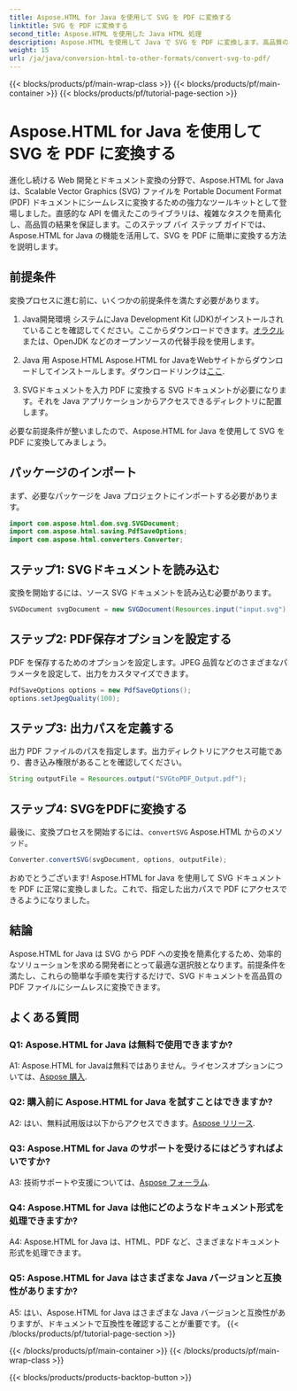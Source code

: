 ```yaml
---
title: Aspose.HTML for Java を使用して SVG を PDF に変換する
linktitle: SVG を PDF に変換する
second_title: Aspose.HTML を使用した Java HTML 処理
description: Aspose.HTML を使用して Java で SVG を PDF に変換します。高品質のドキュメント変換のためのシームレスなソリューションです。
weight: 15
url: /ja/java/conversion-html-to-other-formats/convert-svg-to-pdf/
---
```


{{< blocks/products/pf/main-wrap-class >}}
{{< blocks/products/pf/main-container >}}
{{< blocks/products/pf/tutorial-page-section >}}

# Aspose.HTML for Java を使用して SVG を PDF に変換する


進化し続ける Web 開発とドキュメント変換の分野で、Aspose.HTML for Java は、Scalable Vector Graphics (SVG) ファイルを Portable Document Format (PDF) ドキュメントにシームレスに変換するための強力なツールキットとして登場しました。直感的な API を備えたこのライブラリは、複雑なタスクを簡素化し、高品質の結果を保証します。このステップ バイ ステップ ガイドでは、Aspose.HTML for Java の機能を活用して、SVG を PDF に簡単に変換する方法を説明します。

## 前提条件

変換プロセスに進む前に、いくつかの前提条件を満たす必要があります。

1. Java開発環境
システムにJava Development Kit (JDK)がインストールされていることを確認してください。ここからダウンロードできます。[オラクル](https://www.oracle.com/java/technologies/javase-downloads.html)または、OpenJDK などのオープンソースの代替手段を使用します。

2. Java 用 Aspose.HTML
 Aspose.HTML for JavaをWebサイトからダウンロードしてインストールします。ダウンロードリンクは[ここ](https://releases.aspose.com/html/java/).

3. SVGドキュメントを入力
PDF に変換する SVG ドキュメントが必要になります。それを Java アプリケーションからアクセスできるディレクトリに配置します。

必要な前提条件が整いましたので、Aspose.HTML for Java を使用して SVG を PDF に変換してみましょう。

## パッケージのインポート

まず、必要なパッケージを Java プロジェクトにインポートする必要があります。

```java
import com.aspose.html.dom.svg.SVGDocument;
import com.aspose.html.saving.PdfSaveOptions;
import com.aspose.html.converters.Converter;
```

## ステップ1: SVGドキュメントを読み込む

変換を開始するには、ソース SVG ドキュメントを読み込む必要があります。

```java
SVGDocument svgDocument = new SVGDocument(Resources.input("input.svg"));
```

## ステップ2: PDF保存オプションを設定する

PDF を保存するためのオプションを設定します。JPEG 品質などのさまざまなパラメータを設定して、出力をカスタマイズできます。

```java
PdfSaveOptions options = new PdfSaveOptions();
options.setJpegQuality(100);
```

## ステップ3: 出力パスを定義する

出力 PDF ファイルのパスを指定します。出力ディレクトリにアクセス可能であり、書き込み権限があることを確認してください。

```java
String outputFile = Resources.output("SVGtoPDF_Output.pdf");
```

## ステップ4: SVGをPDFに変換する

最後に、変換プロセスを開始するには、`convertSVG` Aspose.HTML からのメソッド。

```java
Converter.convertSVG(svgDocument, options, outputFile);
```

おめでとうございます! Aspose.HTML for Java を使用して SVG ドキュメントを PDF に正常に変換しました。これで、指定した出力パスで PDF にアクセスできるようになりました。

## 結論

Aspose.HTML for Java は SVG から PDF への変換を簡素化するため、効率的なソリューションを求める開発者にとって最適な選択肢となります。前提条件を満たし、これらの簡単な手順を実行するだけで、SVG ドキュメントを高品質の PDF ファイルにシームレスに変換できます。

## よくある質問

### Q1: Aspose.HTML for Java は無料で使用できますか?

 A1: Aspose.HTML for Javaは無料ではありません。ライセンスオプションについては、[Aspose 購入](https://purchase.aspose.com/buy).

### Q2: 購入前に Aspose.HTML for Java を試すことはできますか?

 A2: はい、無料試用版は以下からアクセスできます。[Aspose リリース](https://releases.aspose.com/html/java).

### Q3: Aspose.HTML for Java のサポートを受けるにはどうすればよいですか?

 A3: 技術サポートや支援については、[Aspose フォーラム](https://forum.aspose.com/).

### Q4: Aspose.HTML for Java は他にどのようなドキュメント形式を処理できますか?

A4: Aspose.HTML for Java は、HTML、PDF など、さまざまなドキュメント形式を処理できます。

### Q5: Aspose.HTML for Java はさまざまな Java バージョンと互換性がありますか?

A5: はい、Aspose.HTML for Java はさまざまな Java バージョンと互換性がありますが、ドキュメントで互換性を確認することが重要です。
{{< /blocks/products/pf/tutorial-page-section >}}

{{< /blocks/products/pf/main-container >}}
{{< /blocks/products/pf/main-wrap-class >}}

{{< blocks/products/products-backtop-button >}}
